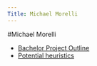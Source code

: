 ```yaml
---
Title: Michael Morelli
---
```

#Michael Morelli


-  [Bachelor Project Outline](%assets_url%/files/70/a1w159ey4v4gk7qbxucrg2u7pj2v4a/PolymorphismAnalysis-BachelorProjectOutline.pdf)
-  [Potential heuristics](%base_url%/wiki/alumni/morelli/potentially_heuristics)
